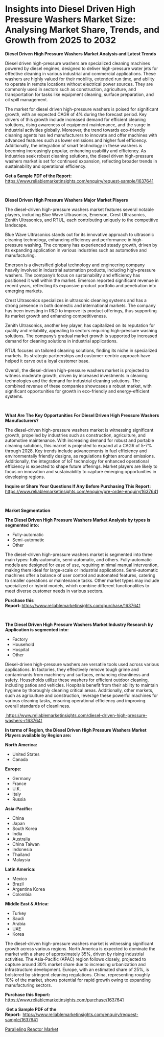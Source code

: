 <p><h1>Insights into Diesel Driven High Pressure Washers Market Size: Analysing Market Share, Trends, and Growth from 2025 to 2032</h1></p><p><strong>Diesel Driven High Pressure Washers Market Analysis and Latest Trends</strong></p>
<p><p>Diesel driven high-pressure washers are specialized cleaning machines powered by diesel engines, designed to deliver high-pressure water jets for effective cleaning in various industrial and commercial applications. These washers are highly valued for their mobility, extended run time, and ability to operate in remote locations without electrical power sources. They are commonly used in sectors such as construction, agriculture, and transportation for tasks like equipment cleaning, surface preparation, and oil spill management.</p><p>The market for diesel driven high-pressure washers is poised for significant growth, with an expected CAGR of 4% during the forecast period. Key drivers of this growth include increased demand for efficient cleaning solutions, rising awareness of equipment maintenance, and the surge in industrial activities globally. Moreover, the trend towards eco-friendly cleaning agents has led manufacturers to innovate and offer machines with advanced features such as lower emissions and higher fuel efficiency. Additionally, the integration of smart technology in these washers is becoming increasingly popular, enhancing usability and efficiency. As industries seek robust cleaning solutions, the diesel driven high-pressure washers market is set for continued expansion, reflecting broader trends in sustainability and operational efficiency.</p></p>
<p><strong>Get a Sample PDF of the Report:&nbsp;</strong> <a href="https://www.reliablemarketinsights.com/enquiry/request-sample/1637641?utm_campaign=3005&utm_medium=2&utm_source=Github&utm_content=ia&utm_term=11042025&utm_id=diesel-driven-high-pressure-washers">https://www.reliablemarketinsights.com/enquiry/request-sample/1637641</a></p>
<p>&nbsp;</p>
<p><strong>Diesel Driven High Pressure Washers Major Market Players</strong></p>
<p><p>The diesel-driven high-pressure washers market features several notable players, including Blue Wave Ultrasonics, Emerson, Crest Ultrasonics, Zenith Ultrasonics, and RTUL, each contributing uniquely to the competitive landscape. </p><p>Blue Wave Ultrasonics stands out for its innovative approach to ultrasonic cleaning technology, enhancing efficiency and performance in high-pressure washing. The company has experienced steady growth, driven by its expanding application in various industries such as automotive and manufacturing.</p><p>Emerson is a diversified global technology and engineering company heavily involved in industrial automation products, including high-pressure washers. The company’s focus on sustainability and efficiency has positioned it well within the market. Emerson reported significant revenue in recent years, reflecting its expansive product portfolio and penetration into emerging markets.</p><p>Crest Ultrasonics specializes in ultrasonic cleaning systems and has a strong presence in both domestic and international markets. The company has been investing in R&D to improve its product offerings, thus supporting its market growth and enhancing competitiveness.</p><p>Zenith Ultrasonics, another key player, has capitalized on its reputation for quality and reliability, appealing to sectors requiring high-pressure washing solutions. The company’s gradual market growth is supported by increased demand for cleaning solutions in industrial applications.</p><p>RTUL focuses on tailored cleaning solutions, finding its niche in specialized markets. Its strategic partnerships and customer-centric approach have helped it carve out a loyal customer base.</p><p>Overall, the diesel-driven high-pressure washers market is projected to witness moderate growth, driven by increased investments in cleaning technologies and the demand for industrial cleaning solutions. The combined revenue of these companies showcases a robust market, with significant opportunities for growth in eco-friendly and energy-efficient systems.</p></p>
<p>&nbsp;</p>
<p><strong>What Are The Key Opportunities For Diesel Driven High Pressure Washers Manufacturers?</strong></p>
<p><p>The diesel-driven high-pressure washers market is witnessing significant growth, propelled by industries such as construction, agriculture, and automotive maintenance. With increasing demand for robust and portable cleaning solutions, this market is projected to expand at a CAGR of 5-7% through 2028. Key trends include advancements in fuel efficiency and environmentally friendly designs, as regulations tighten around emissions. Additionally, the integration of IoT technology for enhanced operational efficiency is expected to shape future offerings. Market players are likely to focus on innovation and sustainability to capture emerging opportunities in developing regions.</p></p>
<p><strong>Inquire or Share Your Questions If Any Before Purchasing This Report:</strong> <a href="https://www.reliablemarketinsights.com/enquiry/pre-order-enquiry/1637641?utm_campaign=3005&utm_medium=2&utm_source=Github&utm_content=ia&utm_term=11042025&utm_id=diesel-driven-high-pressure-washers">https://www.reliablemarketinsights.com/enquiry/pre-order-enquiry/1637641</a></p>
<p>&nbsp;</p>
<p><strong>Market Segmentation</strong></p>
<p><strong>The Diesel Driven High Pressure Washers Market Analysis by types is segmented into:</strong></p>
<p><ul><li>Fully-automatic</li><li>Semi-automatic</li><li>Other</li></ul></p>
<p><p>The diesel-driven high-pressure washers market is segmented into three main types: fully-automatic, semi-automatic, and others. Fully-automatic models are designed for ease of use, requiring minimal manual intervention, making them ideal for large-scale or industrial applications. Semi-automatic machines offer a balance of user control and automated features, catering to smaller operations or maintenance tasks. Other market types may include specialized or hybrid models, which combine different functionalities to meet diverse customer needs in various sectors.</p></p>
<p><strong>Purchase this Report:&nbsp;</strong><a href="https://www.reliablemarketinsights.com/purchase/1637641?utm_campaign=3005&utm_medium=2&utm_source=Github&utm_content=ia&utm_term=11042025&utm_id=diesel-driven-high-pressure-washers">https://www.reliablemarketinsights.com/purchase/1637641</a></p>
<p>&nbsp;</p>
<p><strong>The Diesel Driven High Pressure Washers Market Industry Research by Application is segmented into:</strong></p>
<p><ul><li>Factory</li><li>Household</li><li>Hospital</li><li>Other</li></ul></p>
<p><p>Diesel-driven high-pressure washers are versatile tools used across various applications. In factories, they effectively remove tough grime and contaminants from machinery and surfaces, enhancing cleanliness and safety. Households utilize these washers for efficient outdoor cleaning, including patios and vehicles. Hospitals benefit from their ability to maintain hygiene by thoroughly cleaning critical areas. Additionally, other markets, such as agriculture and construction, leverage these powerful machines for various cleaning tasks, ensuring operational efficiency and improving overall standards of cleanliness.</p></p>
<p><a href="https://www.reliablemarketinsights.com/diesel-driven-high-pressure-washers-r1637641?utm_campaign=3005&utm_medium=2&utm_source=Github&utm_content=ia&utm_term=11042025&utm_id=diesel-driven-high-pressure-washers">&nbsp;https://www.reliablemarketinsights.com/diesel-driven-high-pressure-washers-r1637641</a></p>
<p><strong>In terms of Region, the Diesel Driven High Pressure Washers Market Players available by Region are:</strong></p>
<p>
    <p> <strong> North America: </strong>
        <ul>
            <li>United States</li>
            <li>Canada</li>
        </ul>
        </p> 
    <p> <strong> Europe: </strong>
        <ul>
            <li>Germany</li>
            <li>France</li>
            <li>U.K.</li>
            <li>Italy</li>
            <li>Russia</li>
        </ul>
        </p> 
    <p> <strong> Asia-Pacific: </strong>
        <ul>
            <li>China</li>
            <li>Japan</li>
            <li>South Korea</li>
            <li>India</li>
            <li>Australia</li>
            <li>China Taiwan</li>
            <li>Indonesia</li>
            <li>Thailand</li>
            <li>Malaysia</li>
        </ul>
        </p> 
    <p> <strong> Latin America: </strong>
        <ul>
            <li>Mexico</li>
            <li>Brazil</li>
            <li>Argentina Korea</li>
            <li>Colombia</li>
        </ul>
        </p> 
    <p> <strong> Middle East & Africa: </strong>
        <ul>
            <li>Turkey</li>
            <li>Saudi</li>
            <li>Arabia</li>
            <li>UAE</li>
            <li>Korea</li>
        </ul>
    </p>
    </p>
<p><p>The diesel-driven high-pressure washers market is witnessing significant growth across various regions. North America is expected to dominate the market with a share of approximately 35%, driven by rising industrial activities. The Asia-Pacific (APAC) region follows closely, projected to capture around 30% market share due to increasing urbanization and infrastructure development. Europe, with an estimated share of 25%, is bolstered by stringent cleaning regulations. China, representing roughly 10% of the market, shows potential for rapid growth owing to expanding manufacturing sectors.</p></p>
<p><strong>Purchase this Report: </strong><a href="https://www.reliablemarketinsights.com/purchase/1637641?utm_campaign=3005&utm_medium=2&utm_source=Github&utm_content=ia&utm_term=11042025&utm_id=diesel-driven-high-pressure-washers">https://www.reliablemarketinsights.com/purchase/1637641</a></p>
<p>&nbsp;<strong>Get a Sample PDF of the Report:&nbsp;&nbsp;</strong><a href="https://www.reliablemarketinsights.com/enquiry/request-sample/1637641?utm_campaign=3005&utm_medium=2&utm_source=Github&utm_content=ia&utm_term=11042025&utm_id=diesel-driven-high-pressure-washers">https://www.reliablemarketinsights.com/enquiry/request-sample/1637641</a></p>
<p><strong></strong></p>
<p><p><a href="https://github.com/amoakuolaopa/Market-Research-Report-List-1/blob/main/paralleling-reactor-market.md?utm_campaign=3005&utm_medium=2&utm_source=Github&utm_content=ia&utm_term=11042025&utm_id=diesel-driven-high-pressure-washers">Paralleling Reactor Market</a></p></p>